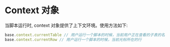 # Context 对象

当脚本运行时, context 对象提供了上下文环境。使用方法如下:

```javascript
base.context.currentTable // 用户运行一个脚本的时候，当前用户正在查看的子表的名称
base.context.currentRow // 用户运行一个脚本的时候，当前光标所在的行
```